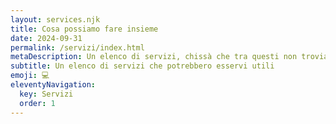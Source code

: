 ```yaml
---
layout: services.njk
title: Cosa possiamo fare insieme
date: 2024-09-31
permalink: /servizi/index.html
metaDescription: Un elenco di servizi, chissà che tra questi non troviamo qualcosa da fare insieme. 
subtitle: Un elenco di servizi che potrebbero esservi utili
emoji: 💻
eleventyNavigation:
  key: Servizi
  order: 1
---
```


